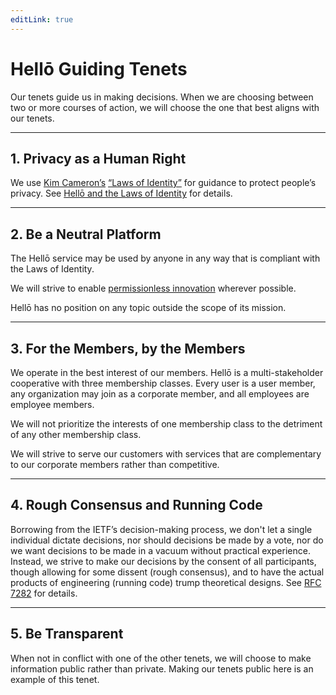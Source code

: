```yaml
---
editLink: true
---
```


# Hellō Guiding Tenets
Our tenets guide us in making decisions. When we are choosing between two or more courses of action, we will choose the one that best aligns with our tenets.

---

## 1. Privacy as a Human Right
We use [Kim Cameron’s](https://en.wikipedia.org/wiki/Kim_Cameron_(computer_scientist)) [“Laws of Identity”](https://www.identityblog.com/?p=352) for guidance to protect people’s privacy. See [Hellō and the Laws of Identity](laws-of-identity) for details.

---

## 2. Be a Neutral Platform
The Hellō service may be used by anyone in any way that is compliant with the Laws of Identity. 

We will strive to enable [permissionless innovation](https://permissionlessinnovation.org/) wherever possible. 

Hellō has no position on any topic outside the scope of its mission.

---

## 3. For the Members, by the Members
We operate in the best interest of our members. Hellō is a multi-stakeholder cooperative with three membership classes. Every user is a user member, any organization may join as a corporate member, and all employees are employee members.

We will not prioritize the interests of one membership class to the detriment of any other membership class.

We will strive to serve our customers with services that are complementary to our corporate members rather than competitive.  

---

## 4. Rough Consensus and Running Code
Borrowing from the IETF’s decision-making process, we don't let a single individual dictate decisions, nor should decisions be made by a vote, nor do we want decisions to be made in a vacuum without practical experience. Instead, we strive to make our decisions by the consent of all participants, though allowing for some dissent (rough consensus), and to have the actual products of engineering (running code) trump theoretical designs. See [RFC 7282](https://datatracker.ietf.org/doc/html/rfc7282) for details.

---

## 5. Be Transparent
When not in conflict with one of the other tenets, we will choose to make information public rather than private. Making our tenets public here is an example of this tenet.

